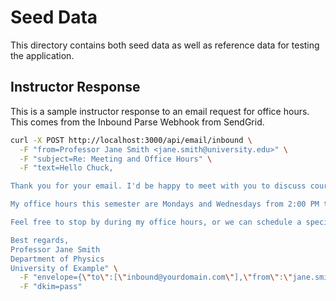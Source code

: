 # Seed Data

This directory contains both seed data as well as reference data for testing the application.

## Instructor Response

This is a sample instructor response to an email request for office hours.  This comes from the Inbound Parse Webhook from SendGrid.

```bash
curl -X POST http://localhost:3000/api/email/inbound \
  -F "from=Professor Jane Smith <jane.smith@university.edu>" \
  -F "subject=Re: Meeting and Office Hours" \
  -F "text=Hello Chuck,

Thank you for your email. I'd be happy to meet with you to discuss course materials.

My office hours this semester are Mondays and Wednesdays from 2:00 PM to 4:00 PM in the Science Building, Room 302. I also teach on Tuesdays and Thursdays from 10:00 AM to 11:30 AM in the Main Auditorium.

Feel free to stop by during my office hours, or we can schedule a specific time if you prefer.

Best regards,
Professor Jane Smith
Department of Physics
University of Example" \
  -F "envelope={\"to\":[\"inbound@yourdomain.com\"],\"from\":\"jane.smith@university.edu\"}" \
  -F "dkim=pass"
```

